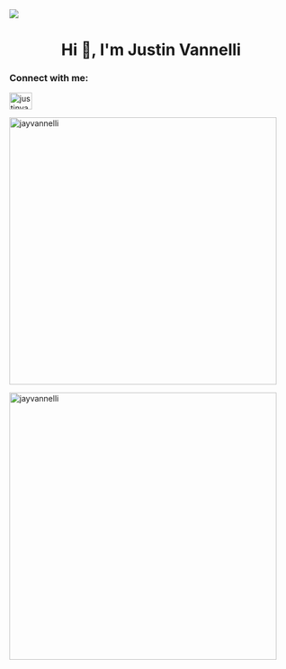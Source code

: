 <img src="https://www.naspp.com/images/default-source/page-title-backgrounds/resources/award-types/stock-options---banner-background.jpg?sfvrsn=cf867881_3">

<h1 align="center">Hi 👋, I'm Justin Vannelli</h1>

<h3 align="left">Connect with me:</h3>
<p align="left">
<a href="https://linkedin.com/in/justinvannelli" target="blank"><img align="center" src="https://raw.githubusercontent.com/rahuldkjain/github-profile-readme-generator/master/src/images/icons/Social/linked-in-alt.svg" alt="justinvannelli" height="30" width="40" /></a>
</p>

<p><img align="center" width="475" src="https://github-readme-stats.vercel.app/api?username=jayvannelli&theme=radical&show_icons=true&locale=en&hide_border=true" alt="jayvannelli" /></p>

<p><img align="center" width="475" src="https://github-readme-streak-stats.herokuapp.com/?user=jayvannelli&theme=radical&hide_border=true"" alt="jayvannelli" /></p>
